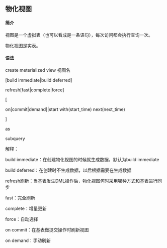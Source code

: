 ## 物化视图

#### 简介

视图是一个虚拟表（也可以看成是一条语句），每次访问都会执行查询一次。

物化视图是实表。

#### 语法

create meterialized view 视图名

[build immediate|build deferred]

refresh[fast|complete|force]

[

on[commit|demand]|start with(start_time) next(next_time)

]

as

subquery

解释：

build immediate：在创建物化视图的时候就生成数据，默认为build immediate

build deferred：在创建时不生成数据，以后根据需要在生成数据

refresh刷新：当基表发生DML操作后，物化视图何时采用哪种方式和基表进行同步

fast：完全刷新

complete：增量更新

force：自动选择

on commit：在基表做提交操作时刷新视图

on demand：手动刷新